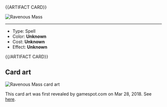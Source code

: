 <!-- ======================================

How to Contribute: https://ggs.wiki/r/howto

Artifact-specific info: https://github.com/GGS-ORG/artifact/blob/master/README.md

====================================== -->


{{ARTIFACT CARD}}

<!-- Card image goes here. -->

![Ravenous Mass](https://i.imgur.com/O2QYiVv.png)

---

<!-- Card description goes here. -->

* Type: Spell
* Color: **Unknown**
* Cost: **Unknown**
* Effect: **Unknown**

{{/ARTIFACT CARD}}

## Card art

![Ravenous Mass card art](https://i.imgur.com/cgBGkhZ.jpg)

This card art was first revealed by gamespot.com on Mar 28, 2018. See [here](https://www.gamespot.com/gallery/card-art-and-gameplay-screens-for-valves-dota-2-ca/2900-1913/5/).
